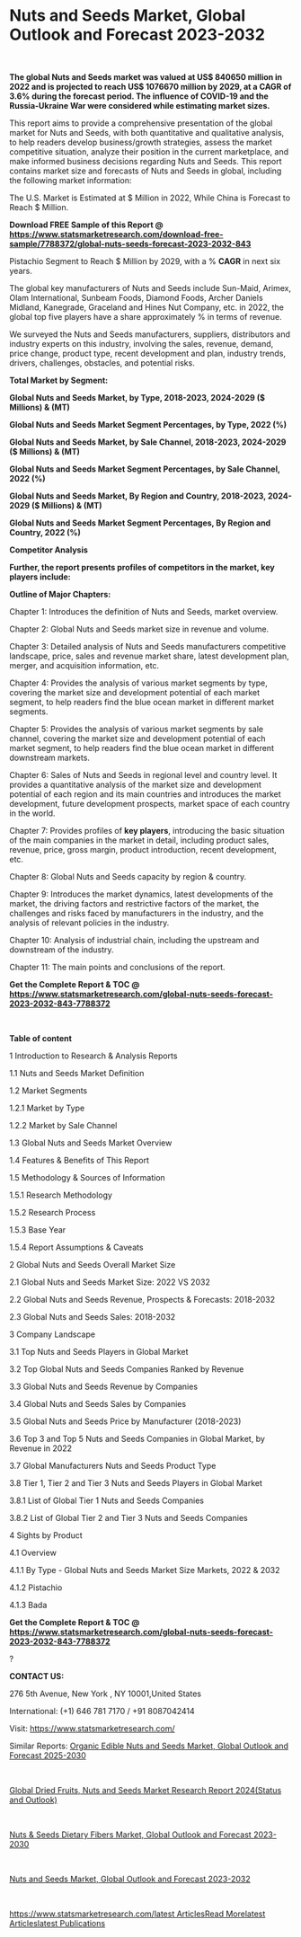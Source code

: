 <h1>Nuts and Seeds Market, Global Outlook and Forecast 2023-2032</h1><br/><p><strong>The global Nuts and Seeds market was valued at US$ 840650 million in 2022 and is projected to reach US$ 1076670 million by 2029, at a <strong>CAGR</strong> of 3.6% during the forecast period. The influence of COVID-19 and the Russia-Ukraine War were considered while estimating market sizes.</strong></p>
 
 
 
 <p>This report aims to provide a comprehensive presentation of the global market for Nuts and Seeds, with both quantitative and qualitative analysis, to help readers develop business/growth strategies, assess the market competitive situation, analyze their position in the current marketplace, and make informed business decisions regarding Nuts and Seeds. This report contains market size and forecasts of Nuts and Seeds in global, including the following market information:</p>
 
 
 
 <p>The U.S. Market is Estimated at $ Million in 2022, While China is Forecast to Reach $ Million.</p>
 
 
 
 <p><strong>Download FREE Sample of this Report @ <a href="https://www.statsmarketresearch.com/download-free-sample/7788372/global-nuts-seeds-forecast-2023-2032-843">https://www.statsmarketresearch.com/download-free-sample/7788372/global-nuts-seeds-forecast-2023-2032-843</a></strong></p>
 
 
 
 <p>Pistachio Segment to Reach $ Million by 2029, with a % <strong>CAGR</strong> in next six years.</p>
 
 
 
 <p>The global key manufacturers of Nuts and Seeds include Sun-Maid, Arimex, Olam International, Sunbeam Foods, Diamond Foods, Archer Daniels Midland, Kanegrade, Graceland and Hines Nut Company, etc. in 2022, the global top five players have a share approximately % in terms of revenue.</p>
 
 
 
 <p>We surveyed the Nuts and Seeds manufacturers, suppliers, distributors and industry experts on this industry, involving the sales, revenue, demand, price change, product type, recent development and plan, industry trends, drivers, challenges, obstacles, and potential risks.</p>
 
 
 
 <p><strong>Total Market by Segment:</strong></p>
 
 
 
 <p><strong>Global Nuts and Seeds Market, by Type, 2018-2023, 2024-2029 ($ Millions) & (MT)</strong></p>
 
 
 
 <p><strong>Global Nuts and Seeds Market Segment Percentages, by Type, 2022 (%)</strong></p>
 
 
 
 <p><strong>Global Nuts and Seeds Market, by Sale Channel, 2018-2023, 2024-2029 ($ Millions) & (MT)</strong></p>
 
 
 
 <p><strong>Global Nuts and Seeds Market Segment Percentages, by Sale Channel, 2022 (%)</strong></p>
 
 
 
 <p><strong>Global Nuts and Seeds Market, By Region and Country, 2018-2023, 2024-2029 ($ Millions) & (MT)</strong></p>
 
 
 
 <p><strong>Global Nuts and Seeds Market Segment Percentages, By Region and Country, 2022 (%)</strong></p>
 
 
 
 <p><strong>Competitor Analysis</strong></p>
 
 
 
 <p><strong>Further, the report presents profiles of competitors in the market, <strong>key players</strong> include:</strong></p>
 
 
 
 <p><strong>Outline of Major Chapters:</strong></p>
 
 
 
 <p>Chapter 1: Introduces the definition of Nuts and Seeds, market overview.</p>
 
 
 
 <p>Chapter 2: Global Nuts and Seeds market size in revenue and volume.</p>
 
 
 
 <p>Chapter 3: Detailed analysis of Nuts and Seeds manufacturers competitive landscape, price, sales and revenue market share, latest development plan, merger, and acquisition information, etc.</p>
 
 
 
 <p>Chapter 4: Provides the analysis of various market segments by type, covering the market size and development potential of each market segment, to help readers find the blue ocean market in different market segments.</p>
 
 
 
 <p>Chapter 5: Provides the analysis of various market segments by sale channel, covering the market size and development potential of each market segment, to help readers find the blue ocean market in different downstream markets.</p>
 
 
 
 <p>Chapter 6: Sales of Nuts and Seeds in regional level and country level. It provides a quantitative analysis of the market size and development potential of each region and its main countries and introduces the market development, future development prospects, market space of each country in the world.</p>
 
 
 
 <p>Chapter 7: Provides profiles of <strong>key players</strong>, introducing the basic situation of the main companies in the market in detail, including product sales, revenue, price, gross margin, product introduction, recent development, etc.</p>
 
 
 
 <p>Chapter 8: Global Nuts and Seeds capacity by region & country.</p>
 
 
 
 <p>Chapter 9: Introduces the market dynamics, latest developments of the market, the driving factors and restrictive factors of the market, the challenges and risks faced by manufacturers in the industry, and the analysis of relevant policies in the industry.</p>
 
 
 
 <p>Chapter 10: Analysis of industrial chain, including the upstream and downstream of the industry.</p>
 
 
 
 <p>Chapter 11: The main points and conclusions of the report.</p>
 
 
 
 <div><b>Get the Complete Report & TOC @ <a href="https://www.statsmarketresearch.com/global-nuts-seeds-forecast-2023-2032-843-7788372">https://www.statsmarketresearch.com/global-nuts-seeds-forecast-2023-2032-843-7788372</a></b></div>
 
 
 
 <p><br />
 
 <b>Table of content</b></p>
 
 
 
 <p>1 Introduction to Research & Analysis Reports<br />
 
 1.1 Nuts and Seeds Market Definition<br />
 
 1.2 Market Segments<br />
 
 1.2.1 Market by Type<br />
 
 1.2.2 Market by Sale Channel<br />
 
 1.3 Global Nuts and Seeds Market Overview<br />
 
 1.4 Features & Benefits of This Report<br />
 
 1.5 Methodology & Sources of Information<br />
 
 1.5.1 Research Methodology<br />
 
 1.5.2 Research Process<br />
 
 1.5.3 Base Year<br />
 
 1.5.4 Report Assumptions & Caveats<br />
 
 2 Global Nuts and Seeds Overall Market Size<br />
 
 2.1 Global Nuts and Seeds Market Size: 2022 VS 2032<br />
 
 2.2 Global Nuts and Seeds Revenue, Prospects & Forecasts: 2018-2032<br />
 
 2.3 Global Nuts and Seeds Sales: 2018-2032<br />
 
 3 Company Landscape<br />
 
 3.1 Top Nuts and Seeds Players in Global Market<br />
 
 3.2 Top Global Nuts and Seeds Companies Ranked by Revenue<br />
 
 3.3 Global Nuts and Seeds Revenue by Companies<br />
 
 3.4 Global Nuts and Seeds Sales by Companies<br />
 
 3.5 Global Nuts and Seeds Price by Manufacturer (2018-2023)<br />
 
 3.6 Top 3 and Top 5 Nuts and Seeds Companies in Global Market, by Revenue in 2022<br />
 
 3.7 Global Manufacturers Nuts and Seeds Product Type<br />
 
 3.8 Tier 1, Tier 2 and Tier 3 Nuts and Seeds Players in Global Market<br />
 
 3.8.1 List of Global Tier 1 Nuts and Seeds Companies<br />
 
 3.8.2 List of Global Tier 2 and Tier 3 Nuts and Seeds Companies<br />
 
 4 Sights by Product<br />
 
 4.1 Overview<br />
 
 4.1.1 By Type - Global Nuts and Seeds Market Size Markets, 2022 & 2032<br />
 
 4.1.2 Pistachio<br />
 
 4.1.3 Bada</p>
 
 
 
 <div><b>Get the Complete Report & TOC @ <a href="https://www.statsmarketresearch.com/global-nuts-seeds-forecast-2023-2032-843-7788372">https://www.statsmarketresearch.com/global-nuts-seeds-forecast-2023-2032-843-7788372</a></b></div>
 
 
 
 <p>? </p>
 
 
 
 <p><b>CONTACT US:</b><br />
 
 276 5th Avenue, New York , NY 10001,United States<br />
 
 International: (+1) 646 781 7170 / +91 8087042414<br />
 
 Visit: <a href="https://www.statsmarketresearch.com/">https://www.statsmarketresearch.com/</a><br />
 
 Similar Reports: <a href="https://www.statsmarketresearch.com/global-nuts-seeds-forecast-2023-2032-843-7788372">Organic Edible Nuts and Seeds Market, Global Outlook and Forecast 2025-2030</a><br />
 
 <br />
 
 <a href="https://www.statsmarketresearch.com/global-nuts-seeds-forecast-2023-2032-843-7788372">Global Dried Fruits, Nuts and Seeds Market Research Report 2024(Status and Outlook)</a><br />
 
 <br />
 
 <a href="https://www.statsmarketresearch.com/global-nuts-seeds-forecast-2023-2032-843-7788372">Nuts & Seeds Dietary Fibers Market, Global Outlook and Forecast 2023-2030</a><br />
 
 <br />
 
 <a href="https://www.statsmarketresearch.com/global-nuts-seeds-forecast-2023-2032-843-7788372">Nuts and Seeds Market, Global Outlook and Forecast 2023-2032</a><br />
 
 <br />
 
 <a href="https://gyeongbokgung.com">https://www.statsmarketresearch.com/</a><a href="https://hallyeomaritime.com">latest Articles</a><a href="https://jingwansa.com">Read More</a><a href="https://nguoiviet.jp/">latest Articles</a><a href="https://www.intelmarketresearch.com/">latest Publications</a></p>